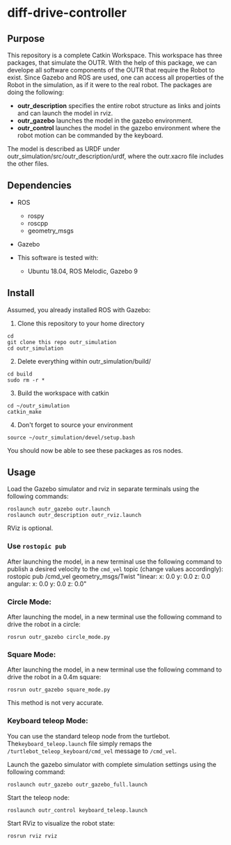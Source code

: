 # diff-drive-controller

## Purpose
This repository is a complete Catkin Workspace. This workspace has three packages, that simulate the OUTR. With the help of this package, we can develope all software components of the OUTR that require the Robot to exist. Since Gazebo and ROS are used, one can access all properties of the Robot in the simulation, as if it were to the real robot.
The packages are doing the following:

* **outr_description** specifies the entire robot structure as links and joints and can launch the model in rviz.
* **outr_gazebo** launches the model in the gazebo environment.
* **outr_control** launches the model in the gazebo environment where the robot motion can be commanded by the keyboard.

The model is described as URDF under outr_simulation/src/outr_description/urdf, where the outr.xacro file includes the other files.

## Dependencies

- ROS
	- rospy
	- roscpp
	- geometry_msgs
- Gazebo

- This software is tested with:
	- Ubuntu 18.04, ROS Melodic, Gazebo 9
## Install
Assumed, you already installed ROS with Gazebo:

1. Clone this repository to your home directory
```
cd
git clone this repo outr_simulation
cd outr_simulation
```
2. Delete everything within outr_simulation/build/
```
cd build
sudo rm -r *
```
3. Build the workspace with catkin
```
cd ~/outr_simulation
catkin_make
```
4. Don't forget to source your environment
```
source ~/outr_simulation/devel/setup.bash
```

You should now be able to see these packages as ros nodes.

## Usage
Load the Gazebo simulator and rviz in separate terminals using the following commands:
```
roslaunch outr_gazebo outr.launch
roslaunch outr_description outr_rviz.launch
```
RViz is optional.

### Use `rostopic pub`
After launching the model, in a new terminal use the following command to publish a desired velocity to the `cmd_vel` topic (change values accordingly):
rostopic pub /cmd_vel geometry_msgs/Twist "linear:
  x: 0.0
  y: 0.0
  z: 0.0
angular:
  x: 0.0
  y: 0.0
  z: 0.0"

### Circle Mode:
After launching the model, in a new terminal use the following command to drive the robot in a circle:
```
rosrun outr_gazebo circle_mode.py
```

### Square Mode:
After launching the model, in a new terminal use the following command to drive the robot in a 0.4m square:
```
rosrun outr_gazebo square_mode.py
```
This method is not very accurate.

### Keyboard teleop Mode:
You can use the standard teleop node from the turtlebot. The`keyboard_teleop.launch` file simply remaps the `/turtlebot_teleop_keyboard/cmd_vel` message to `/cmd_vel`.

Launch the gazebo simulator with complete simulation settings using the following command:
```
roslaunch outr_gazebo outr_gazebo_full.launch
```

Start the teleop node:
```
roslaunch outr_control keyboard_teleop.launch
```

Start RViz to visualize the robot state:
```
rosrun rviz rviz
```

